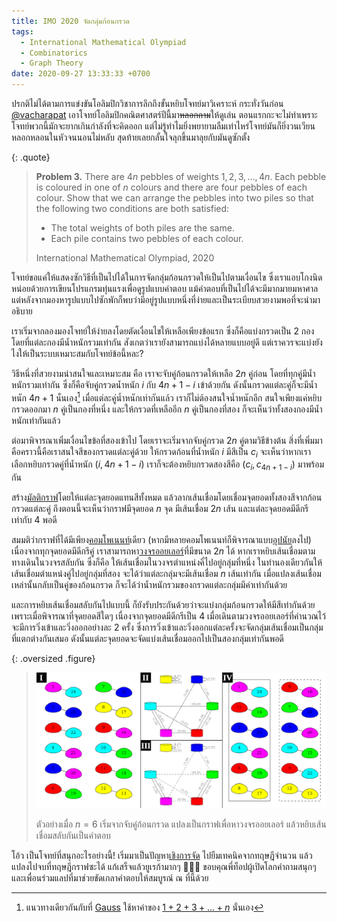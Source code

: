 ```yaml
---
title: IMO 2020 จัดกลุ่มก้อนกรวด
tags:
  - International Mathematical Olympiad
  - Combinatorics
  - Graph Theory
date: 2020-09-27 13:33:33 +0700
---
```


ปรกติไม่ได้ตามการแข่งขันโอลิมปิกวิชาการลึกถึงขั้นหยิบโจทย์มาวิเคราะห์ กระทั่งวันก่อน [@vacharapat][] เอาโจทย์โอลิมปิกคณิตศาสตร์ปีนี้มา~~หลอกถาม~~ให้ดูเล่น ตอนแรกกะจะไม่ทำเพราะโจทย์พวกนี้มักจะยากเกินกำลังที่จะคิดออก แต่ไม่รู้ทำไมยิ่งพยายามลืมเท่าไหร่โจทย์มันก็ยิ่งวนเวียนหลอกหลอนในหัวจนนอนไม่หลับ สุดท้ายเลยกลั้นใจลุกขึ้นมาลุยกับมันดูซักตั้ง

{: .quote}
> __Problem 3.__ There are $4n$ pebbles of weights $1, 2, 3, \dots, 4n$. Each pebble is coloured in one of $n$ colours and there are four pebbles of each colour. Show that we can arrange the pebbles into two piles so that the following two conditions are both satisfied:
> - The total weights of both piles are the same.
> - Each pile contains two pebbles of each colour.
>
> International Mathematical Olympiad, 2020

โจทย์ขอแค่ให้แสดงซักวิธีที่เป็นไปได้ในการจัดกลุ่มก้อนกรวดให้เป็นไปตามเงื่อนไข ซึ่งเราแอบโกงนิดหน่อยด้วยการเขียนโปรแกรมทุ่นแรงเพื่อดูรูปแบบคำตอบ แม้คำตอบที่เป็นไปได้จะมีมากมายมหาศาล แต่หลังจากมองหารูปแบบไปซักพักก็พบว่ามีอยู่รูปแบบหนึ่งที่ง่ายและเป็นระเบียบสวยงามพอที่จะนำมาอธิบาย

เราเริ่มจากลองมองโจทย์ให้ง่ายลงโดยตัดเงื่อนไขให้เหลือเพียงข้อแรก ซึ่งก็คือแบ่งกรวดเป็น $2$ กอง โดยที่แต่ละกองมีน้ำหนักรวมเท่ากัน สังเกตว่าเรายังสามารถแบ่งได้หลายแบบอยู่ดี แต่เราควรจะแบ่งยังไงให้เป็นระบบเหมาะสมกับโจทย์ข้อนี้หละ?

วิธีหนึ่งที่สวยงามน่าสนใจและเหมาะสม คือ เราจะจับคู่ก้อนกรวดให้เหลือ $2n$ คู่ก่อน โดยที่ทุกคู่มีน้ำหนักรวมเท่ากัน ซึ่งก็คือจับคู่กรวดน้ำหนัก $i$ กับ $4n+1-i$ เข้าด้วยกัน ดังนั้นกรวดแต่ละคู่ก็จะมีน้ำหนัก $4n+1$ นั่นเอง[^1] เมื่อแต่ละคู่น้ำหนักเท่ากันแล้ว เราก็ไม่ต้องสนใจน้ำหนักอีก สนใจเพียงแค่หยิบกรวดออกมา $n$ คู่เป็นกองที่หนึ่ง และให้กรวดที่เหลืออีก $n$ คู่เป็นกองที่สอง ก็จะเห็นว่าทั้งสองกองมีน้ำหนักเท่ากันแล้ว

ต่อมาพิจารณาเพิ่มเงื่อนไขข้อที่สองเข้าไป โดยเราจะเริ่มจากจับคู่กรวด $2n$ คู่ตามวิธีข้างต้น สิ่งที่เพิ่มมาคือคราวนี้คือเราสนใจสีของกรวดแต่ละคู่ด้วย ให้กรวดก้อนที่น้ำหนัก $i$ มีสีเป็น $c_i$ จะเห็นว่าหากเราเลือกหยิบกรวดคู่ที่น้ำหนัก $(i,4n+1-i)$ เราก็จะต้องหยิบกรวดสองสีคือ $(c_i,c_{4n+1-i})$ มาพร้อมกัน

สร้าง[มัลติกราฟ][multigraph]โดยให้แต่ละจุดยอดแทนสีทั้งหมด แล้วลากเส้นเชื่อมโดยเชื่อมจุดยอดทั้งสองสีจากก้อนกรวดแต่ละคู่ ถึงตอนนี้จะเห็นว่ากราฟมีจุดยอด $n$ จุด มีเส้นเชื่อม $2n$ เส้น และแต่ละจุดยอดมีดีกรีเท่ากับ $4$ พอดี

สมมติว่ากราฟที่ได้มีเพียง[คอมโพเนนท์][component]เดียว (หากมีหลายคอมโพเนนท์ก็พิจารณาแบบ[อุปนัย][induction]ลงไป) เนื่องจากทุกจุดยอดมีดีกรีคู่ เราสามารถหา[วงจรออยเลอร์][Eulerian cycle]ที่มีขนาด $2n$ ได้ หากเราหยิบเส้นเชื่อมตามทางเดินในวงจรสลับกัน ซึ่งก็คือ ให้เส้นเชื่อมในวงจรตำแหน่งคี่ไปอยู่กลุ่มที่หนึ่ง ในทำนองเดียวกันให้เส้นเชื่อมตำแหน่งคู่ไปอยู่กลุ่มที่สอง จะได้ว่าแต่ละกลุ่มจะมีเส้นเชื่อม $n$ เส้นเท่ากัน เมื่อแปลงเส้นเชื่อมเหล่านั้นกลับเป็นคู่ของก้อนกรวด ก็จะได้ว่าน้ำหนักรวมของกรวดแต่ละกลุ่มมีค่าเท่ากันด้วย

และการหยิบเส้นเชื่อมสลับกันไปแบบนี้ ก็ยังรับประกันด้วยว่าจะแบ่งกลุ่มก้อนกรวดให้มีสีเท่ากันด้วย เพราะเมื่อพิจารณาที่จุดยอดสีใดๆ เนื่องจากจุดยอดมีดีกรีเป็น $4$ เมื่อเดินตามวงจรออยเลอร์ที่คำนวณไว้ จะมีการวิ่งเข้าและวิ่งออกอย่างละ $2$ ครั้ง ซึ่งการวิ่งเข้าและวิ่งออกแต่ละครั้งจะจัดกลุ่มเส้นเชื่อมเป็นกลุ่มที่แตกต่างกันเสมอ ดังนั้นแต่ละจุดยอดจะจัดแบ่งเส้นเชื่อมออกไปเป็นสองกลุ่มเท่ากันพอดี

{: .oversized .figure}
> ![](/images/math/arrange-pebbles.png)
>
> ตัวอย่างเมื่อ $n=6$ เริ่มจากจับคู่ก้อนกรวด แปลงเป็นกราฟเพื่อหาวงจรออยเลอร์ แล้วหยิบเส้นเชื่อมสลับกันเป็นคำตอบ

โอ้ว เป็นโจทย์ที่สนุกอะไรอย่างนี้! เริ่มมาเป็นปัญหา[เชิงการจัด][combinatorics] ไปยืมเทคนิคจากทฤษฎีจำนวน แล้วแปลงไปจบที่ทฤษฎีกราฟซะได้ แก้เสร็จแล้วยูเรก้ามากๆ 🎉🎉🎉 ขอบคุณพี่ท็อปผู้เปิดโลกคำถามสนุกๆ และเพื่อนร่วมแลปที่มาช่วยขัดเกลาคำตอบให้สมบูรณ์ ณ ที่นี้ด้วย


[^1]: แนวทางเดียวกันกับที่ [Gauss][] ใช้หาค่าของ [$1+2+3+\dots+n$][triangular number] นั่นเอง


[@vacharapat]: //twitter.com/vacharapat

[Gauss]: //en.wikipedia.org/wiki/Carl_Friedrich_Gauss
[triangular number]: //en.wikipedia.org/wiki/Triangular_number
[multigraph]: //en.wikipedia.org/wiki/Multigraph
[component]: //en.wikipedia.org/wiki/Component_(graph_theory)
[induction]: //en.wikipedia.org/wiki/Mathematical_induction
[Eulerian cycle]: //en.wikipedia.org/wiki/Eulerian_path
[combinatorics]: //en.wikipedia.org/wiki/Combinatorics
